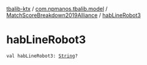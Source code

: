 [tbalib-ktx](../../index.md) / [com.npmanos.tbalib.model](../index.md) / [MatchScoreBreakdown2019Alliance](index.md) / [habLineRobot3](./hab-line-robot3.md)

# habLineRobot3

`val habLineRobot3: `[`String`](https://kotlinlang.org/api/latest/jvm/stdlib/kotlin/-string/index.html)`?`